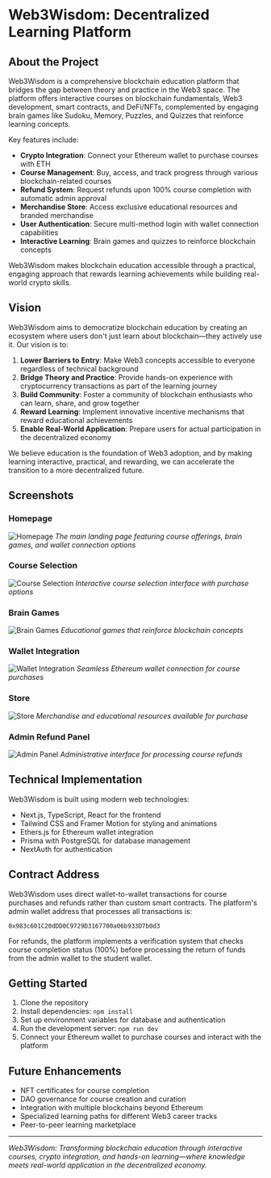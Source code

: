 # Web3Wisdom: Decentralized Learning Platform

## About the Project

Web3Wisdom is a comprehensive blockchain education platform that bridges the gap between theory and practice in the Web3 space. The platform offers interactive courses on blockchain fundamentals, Web3 development, smart contracts, and DeFi/NFTs, complemented by engaging brain games like Sudoku, Memory, Puzzles, and Quizzes that reinforce learning concepts.

Key features include:
- **Crypto Integration**: Connect your Ethereum wallet to purchase courses with ETH
- **Course Management**: Buy, access, and track progress through various blockchain-related courses
- **Refund System**: Request refunds upon 100% course completion with automatic admin approval
- **Merchandise Store**: Access exclusive educational resources and branded merchandise
- **User Authentication**: Secure multi-method login with wallet connection capabilities
- **Interactive Learning**: Brain games and quizzes to reinforce blockchain concepts

Web3Wisdom makes blockchain education accessible through a practical, engaging approach that rewards learning achievements while building real-world crypto skills.

## Vision

Web3Wisdom aims to democratize blockchain education by creating an ecosystem where users don't just learn about blockchain—they actively use it. Our vision is to:

1. **Lower Barriers to Entry**: Make Web3 concepts accessible to everyone regardless of technical background
2. **Bridge Theory and Practice**: Provide hands-on experience with cryptocurrency transactions as part of the learning journey
3. **Build Community**: Foster a community of blockchain enthusiasts who can learn, share, and grow together
4. **Reward Learning**: Implement innovative incentive mechanisms that reward educational achievements
5. **Enable Real-World Application**: Prepare users for actual participation in the decentralized economy

We believe education is the foundation of Web3 adoption, and by making learning interactive, practical, and rewarding, we can accelerate the transition to a more decentralized future.

## Screenshots

### Homepage
![Homepage](https://via.placeholder.com/800x450?text=Web3Wisdom+Homepage)
*The main landing page featuring course offerings, brain games, and wallet connection options*

### Course Selection
![Course Selection](https://via.placeholder.com/800x450?text=Course+Selection)
*Interactive course selection interface with purchase options*

### Brain Games
![Brain Games](https://via.placeholder.com/800x450?text=Brain+Games)
*Educational games that reinforce blockchain concepts*

### Wallet Integration
![Wallet Integration](https://via.placeholder.com/800x450?text=Wallet+Integration)
*Seamless Ethereum wallet connection for course purchases*

### Store
![Store](https://via.placeholder.com/800x450?text=Web3Wisdom+Store)
*Merchandise and educational resources available for purchase*

### Admin Refund Panel
![Admin Panel](https://via.placeholder.com/800x450?text=Admin+Refund+Panel)
*Administrative interface for processing course refunds*

## Technical Implementation

Web3Wisdom is built using modern web technologies:
- Next.js, TypeScript, React for the frontend
- Tailwind CSS and Framer Motion for styling and animations
- Ethers.js for Ethereum wallet integration
- Prisma with PostgreSQL for database management
- NextAuth for authentication

## Contract Address

Web3Wisdom uses direct wallet-to-wallet transactions for course purchases and refunds rather than custom smart contracts. The platform's admin wallet address that processes all transactions is:

```
0x983c601C20dDD0C9729D3167700a06b933D7b0d3
```

For refunds, the platform implements a verification system that checks course completion status (100%) before processing the return of funds from the admin wallet to the student wallet.

## Getting Started

1. Clone the repository
2. Install dependencies: `npm install`
3. Set up environment variables for database and authentication
4. Run the development server: `npm run dev`
5. Connect your Ethereum wallet to purchase courses and interact with the platform

## Future Enhancements

- NFT certificates for course completion
- DAO governance for course creation and curation
- Integration with multiple blockchains beyond Ethereum
- Specialized learning paths for different Web3 career tracks
- Peer-to-peer learning marketplace

---

*Web3Wisdom: Transforming blockchain education through interactive courses, crypto integration, and hands-on learning—where knowledge meets real-world application in the decentralized economy.*
